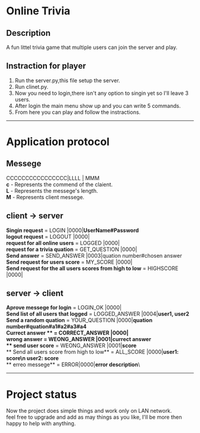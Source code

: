 # Online Trivia
## Description
A fun littel trivia game that multiple users can join the server and play.

## Instraction for player
1. Run the server.py,this file setup the server. 
2. Run clinet.py.
3. Now you need to login,there isn't any option to singin yet so I'll leave 3 users.
4. After login the main menu show up and you can write 5 commands.
5. From here you can play and follow the instractions.

---

# Application protocol
## Messege
CCCCCCCCCCCCCCCC|LLLL | MMM\
**c** -   Represents the commend of the claient.\
**L** - Represents the messege's length.\
**M** - Represents client messege.
## client -> server
**Singin request** = LOGIN           |0000|**UserName#Password**\
**logout request** = LOGOUT          |0000|\
**request for all online users** = LOGGED          |0000|\
**request for a trivia quation** = GET_QUESTION    |0000|\
**Send answer** = SEND_ANSWER     |0003|quation number#chosen answer\
**Send request for users score** = MY_SCORE        |0000| \
**Send request for the all users scores from high to low** = HIGHSCORE       |0000|
## server -> client
**Aprove messege for login** = LOGIN_OK        |0000|\
**Send list of all users that logged** = LOGGED_ANSWER   |0004|**user1, user2**\
**Send a random quation** = YOUR_QUESTION   |0000|**quation number#quation#a1#a2#a3#a4**\
**Currect answer ** = CORRECT_ANSWER  |0000|\
**wrong answer** = WEONG_ANSWER  |0001|**currect answer**\
** send user score** = WEONG_ANSWER  |0001|**score**\
** Send all users score from high to low** = ALL_SCORE       |0000|**user1: score\n user2: score**\
** erreo messege** = ERROR|0000|**error description**\

---
# Project status
Now the project does simple things and work only on LAN network.\
feel free to upgrade and add as may things as you like, I'll be more then happy to help with anything.

